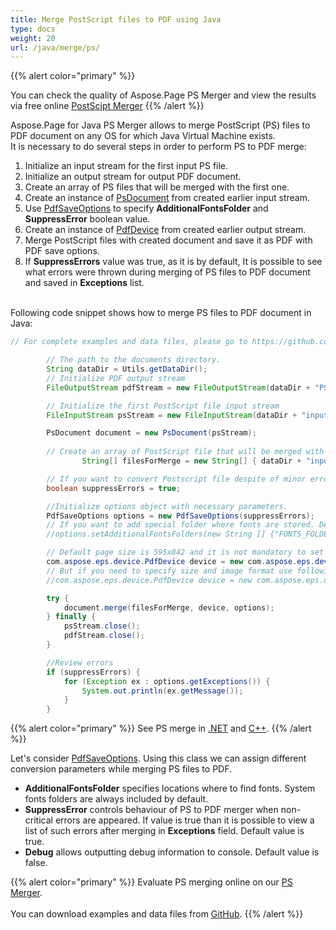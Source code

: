 ```yaml
---
title: Merge PostScript files to PDF using Java
type: docs
weight: 20
url: /java/merge/ps/
---
```


{{% alert color="primary" %}} 

You can check the quality of Aspose.Page PS Merger and view the results via free online <a nofollow href="https://products.aspose.app/page/merger/ps">PostScipt Merger</a> {{% /alert %}} 

Aspose.Page for Java PS Merger allows to merge PostScript (PS) files to PDF document on any OS for which Java Virtual Machine exists.
<br>It is necessary to do several steps in order to perform PS to PDF merge:
1. Initialize an input stream for the first input PS file.
2. Initialize an output stream for output PDF document.
3. Create an array of PS files that will be merged with the first one.
4. Create an instance of [PsDocument](https://apireference.aspose.com/page/java/com.aspose.eps/psdocument) from created earlier input stream.
5. Use [PdfSaveOptions](https://apireference.aspose.com/page/java/com.aspose.eps.device/pdfsaveoptions) to specify **AdditionalFontsFolder** and **SuppressError** boolean value.
6. Create an instance of [PdfDevice](https://apireference.aspose.com/page/java/com.aspose.eps.device/pdfdevice) from created earlier output stream.
7. Merge PostScript files with created document and save it as PDF with PDF save options.
8. If **SuppressErrors** value was true, as it is by default, It is possible to see what errors were thrown during merging of PS files to PDF document and saved in **Exceptions** list.

<br>Following code snippet shows how to merge PS files to PDF document in Java:
<br>
```Java
// For complete examples and data files, please go to https://github.com/aspose-page/Aspose.Page-for-Java

        // The path to the documents directory.
        String dataDir = Utils.getDataDir();
        // Initialize PDF output stream
        FileOutputStream pdfStream = new FileOutputStream(dataDir + "PStoPDF.pdf");

        // Initialize the first PostScript file input stream
        FileInputStream psStream = new FileInputStream(dataDir + "input.ps");

        PsDocument document = new PsDocument(psStream);
        
        // Create an array of PostScript file that will be merged with the first one
				String[] filesForMerge = new String[] { dataDir + "input2.ps", dataDir + "input3.ps" };

        // If you want to convert Postscript file despite of minor errors set this flag
        boolean suppressErrors = true;

        //Initialize options object with necessary parameters.
        PdfSaveOptions options = new PdfSaveOptions(suppressErrors);
        // If you want to add special folder where fonts are stored. Default fonts folder in OS is always included.
        //options.setAdditionalFontsFolders(new String [] {"FONTS_FOLDER"});

        // Default page size is 595x842 and it is not mandatory to set it in PdfDevice
        com.aspose.eps.device.PdfDevice device = new com.aspose.eps.device.PdfDevice(pdfStream);
        // But if you need to specify size and image format use following line
        //com.aspose.eps.device.PdfDevice device = new com.aspose.eps.device.PdfDevice(pdfStream, new Dimension(595, 842));

        try {
            document.merge(filesForMerge, device, options);
        } finally {
            psStream.close();
            pdfStream.close();
        }

        //Review errors
        if (suppressErrors) {
            for (Exception ex : options.getExceptions()) {
                System.out.println(ex.getMessage());
            }
        }
```
{{% alert color="primary" %}}
See PS merge in [.NET](/page/net/merge/ps/) and [C++](/page/cpp/merge/ps/).
{{% /alert %}}

Let's consider [PdfSaveOptions](https://apireference.aspose.com/page/java/com.aspose.eps.device/pdfsaveoptions). Using this class we can assign different conversion parameters while merging PS files to PDF.
<br>
- **AdditionalFontsFolder** specifies locations where to find fonts. System fonts folders are always included by default.
- **SuppressError** controls behaviour of PS to PDF merger when non-critical errors are appeared. If value is true than it is possible to view a list of such errors after merging in **Exceptions** field. Default value is true.
- **Debug** allows outputting debug information to console. Default value is false.

{{% alert color="primary" %}}
Evaluate PS merging online on our <a nofollow href="https://products.aspose.app/page/merger/ps">PS Merger</a>.
<br>
<br>
You can download examples and data files from [GitHub](https://github.com/aspose-page/Aspose.Page-for-Java). {{% /alert %}} 